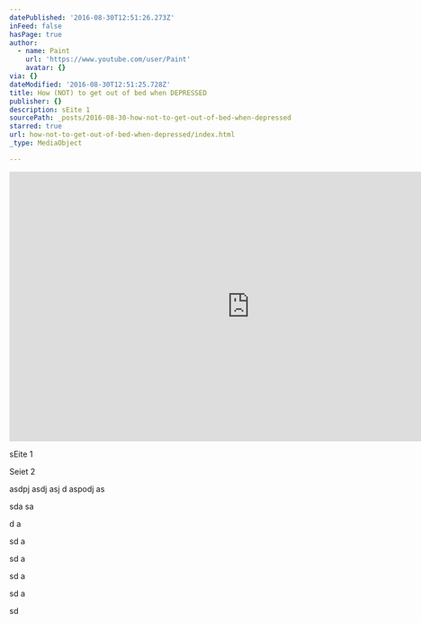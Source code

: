 ```yaml
---
datePublished: '2016-08-30T12:51:26.273Z'
inFeed: false
hasPage: true
author:
  - name: Paint
    url: 'https://www.youtube.com/user/Paint'
    avatar: {}
via: {}
dateModified: '2016-08-30T12:51:25.728Z'
title: How (NOT) to get out of bed when DEPRESSED
publisher: {}
description: sEite 1
sourcePath: _posts/2016-08-30-how-not-to-get-out-of-bed-when-depressed.md
starred: true
url: how-not-to-get-out-of-bed-when-depressed/index.html
_type: MediaObject

---
```

<iframe src="https://cdn.embedly.com/widgets/media.html?src=https%3A%2F%2Fwww.youtube.com%2Fembed%2FteR76oR5lK4%3Ffeature%3Doembed&amp;url=http%3A%2F%2Fwww.youtube.com%2Fwatch%3Fv%3DteR76oR5lK4&amp;image=https%3A%2F%2Fi.ytimg.com%2Fvi%2FteR76oR5lK4%2Fhqdefault.jpg&amp;key=b7d04c9b404c499eba89ee7072e1c4f7&amp;type=text%2Fhtml&amp;schema=youtube" width="854" height="480" scrolling="no" frameborder="0" allowfullscreen="" style=""></iframe>

sEite 1

Seiet 2

asdpj asdj asj d aspodj as

sda sa

d a

sd a

sd a

sd a

sd a

sd